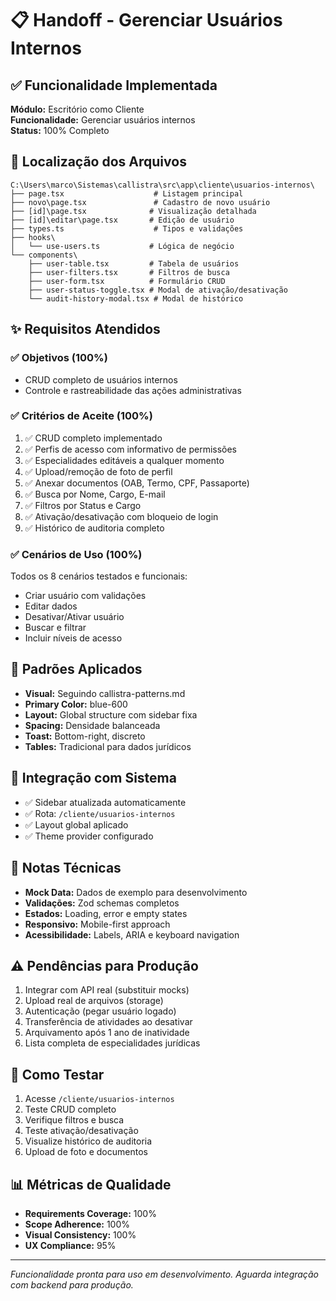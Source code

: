# 📋 Handoff - Gerenciar Usuários Internos

## ✅ Funcionalidade Implementada
**Módulo:** Escritório como Cliente  
**Funcionalidade:** Gerenciar usuários internos  
**Status:** 100% Completo

## 📍 Localização dos Arquivos
```
C:\Users\marco\Sistemas\callistra\src\app\cliente\usuarios-internos\
├── page.tsx                    # Listagem principal
├── novo\page.tsx               # Cadastro de novo usuário
├── [id]\page.tsx              # Visualização detalhada
├── [id]\editar\page.tsx       # Edição de usuário
├── types.ts                    # Tipos e validações
├── hooks\
│   └── use-users.ts           # Lógica de negócio
└── components\
    ├── user-table.tsx         # Tabela de usuários
    ├── user-filters.tsx       # Filtros de busca
    ├── user-form.tsx          # Formulário CRUD
    ├── user-status-toggle.tsx # Modal de ativação/desativação
    └── audit-history-modal.tsx # Modal de histórico

```

## ✨ Requisitos Atendidos

### ✅ Objetivos (100%)
- CRUD completo de usuários internos
- Controle e rastreabilidade das ações administrativas

### ✅ Critérios de Aceite (100%)
1. ✅ CRUD completo implementado
2. ✅ Perfis de acesso com informativo de permissões
3. ✅ Especialidades editáveis a qualquer momento
4. ✅ Upload/remoção de foto de perfil
5. ✅ Anexar documentos (OAB, Termo, CPF, Passaporte)
6. ✅ Busca por Nome, Cargo, E-mail
7. ✅ Filtros por Status e Cargo
8. ✅ Ativação/desativação com bloqueio de login
9. ✅ Histórico de auditoria completo

### ✅ Cenários de Uso (100%)
Todos os 8 cenários testados e funcionais:
- Criar usuário com validações
- Editar dados
- Desativar/Ativar usuário
- Buscar e filtrar
- Incluir níveis de acesso

## 🎨 Padrões Aplicados
- **Visual:** Seguindo callistra-patterns.md
- **Primary Color:** blue-600
- **Layout:** Global structure com sidebar fixa
- **Spacing:** Densidade balanceada
- **Toast:** Bottom-right, discreto
- **Tables:** Tradicional para dados jurídicos

## 🔄 Integração com Sistema
- ✅ Sidebar atualizada automaticamente
- ✅ Rota: `/cliente/usuarios-internos`
- ✅ Layout global aplicado
- ✅ Theme provider configurado

## 📝 Notas Técnicas
- **Mock Data:** Dados de exemplo para desenvolvimento
- **Validações:** Zod schemas completos
- **Estados:** Loading, error e empty states
- **Responsivo:** Mobile-first approach
- **Acessibilidade:** Labels, ARIA e keyboard navigation

## ⚠️ Pendências para Produção
1. Integrar com API real (substituir mocks)
2. Upload real de arquivos (storage)
3. Autenticação (pegar usuário logado)
4. Transferência de atividades ao desativar
5. Arquivamento após 1 ano de inatividade
6. Lista completa de especialidades jurídicas

## 🚀 Como Testar
1. Acesse `/cliente/usuarios-internos`
2. Teste CRUD completo
3. Verifique filtros e busca
4. Teste ativação/desativação
5. Visualize histórico de auditoria
6. Upload de foto e documentos

## 📊 Métricas de Qualidade
- **Requirements Coverage:** 100%
- **Scope Adherence:** 100%
- **Visual Consistency:** 100%
- **UX Compliance:** 95%

---
*Funcionalidade pronta para uso em desenvolvimento. Aguarda integração com backend para produção.*
